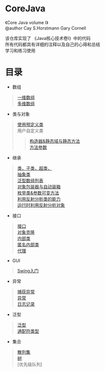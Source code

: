 # CoreJava  
《Core Java volume I》  
@author  Cay S.Horstmann    Gary Cornell   
    
该仓库实现了 《Java核心技术卷I》中的代码  
所有代码都具有详细的注释以及自己的心得和总结   
学习和练习使用   


# **目录**<br>
* 数组     
> [一维数组](https://github.com/ttorange/CoreJava/blob/master/array/src/array/LotteryDrawing.java)  
> [多维数组](https://github.com/ttorange/CoreJava/blob/master/array/src/array/LotteryDrawing.java)  
* 类与对象  
> [使用预定义类](https://github.com/ttorange/CoreJava/blob/master/CalendarTest/src/CalendarTest.java)  
> 用户自定义类   
>> [构造器&静态域与静态方法](https://github.com/ttorange/CoreJava/tree/master/Constructor/src)    
>> [方法参数](https://github.com/ttorange/CoreJava/blob/master/Param/src/ParamTest.java)    
* 继承  
> [类，子类，超类，](https://github.com/ttorange/CoreJava/tree/master/inheritance/src/inheritance)   
>[抽象类](https://github.com/ttorange/CoreJava/tree/master/abstractClasses/src/abstractClasses)   
> [泛型数组列表](https://github.com/ttorange/CoreJava/blob/master/arrayList/src/arrayList/AraryListTest.java)  
> [对象包装器与自动装箱](https://github.com/ttorange/CoreJava/blob/master/arrayList/src/arrayList/Autowrapping.java)  
> [枚举类&参数可变方法](https://github.com/ttorange/CoreJava/blob/master/enums/src/enums/EnumTest.java)   
>[利用反射分析类的能力](https://github.com/ttorange/CoreJava/blob/master/reflection/src/reflection/ReflectionTest.java)  
>[运行时利用反射分析对象](https://github.com/ttorange/CoreJava/blob/master/ObjectAnalyzer/src/ObjectAnalyzer.java)   
* 接口  
>[接口](https://github.com/ttorange/CoreJava/tree/master/interfaces/src/interfaces)   
>[对象克隆](https://github.com/ttorange/CoreJava/tree/master/Clone/src)  
>[内部类](https://github.com/ttorange/CoreJava/blob/master/innerClass/src/innerClass/InnerClassTest.java)  
>[匿名内部类](https://github.com/ttorange/CoreJava/blob/master/anonymousInnerClass/src/anonymousInnerClass/AnnoymousInnerClassTest.java)  
>[代理](https://github.com/ttorange/CoreJava/blob/master/Proxy/src/ProxyTest.java)   
* GUI  
>[Swing入门](https://github.com/ttorange/CoreJava/blob/master/simpleframe/src/simpleframe/SimpleFrameTest.java)   
* 异常 
>[捕获异常](https://github.com/ttorange/CoreJava/tree/master/exceptionTest/src/exceptionTest)   
>[异常](https://github.com/ttorange/CoreJava/blob/master/stackTrace/src/stackTrace/StackTraceTest.java)   
>[日志记录](https://github.com/ttorange/CoreJava/blob/master/logging/src/logging/LoggingImageViewer.java)  
* 泛型
>[泛型](https://github.com/ttorange/CoreJava/tree/master/pair/src/pair)   
>[通配符类型](https://github.com/ttorange/CoreJava/blob/master/pair2/src/pair2/PairTest2.java)  
* 集合
>[散列集](https://github.com/ttorange/CoreJava/blob/master/set/src/set/SetTest.java)  
>[树](https://github.com/ttorange/CoreJava/tree/master/tereeSet/src/tereeSet)  
>[优先级队列]
